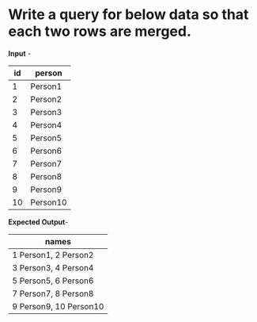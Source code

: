 # Write a query for below data so that each two rows are merged.

**Input** -

|  id  |   person  |
|------|-----------|
|  1   |  Person1  |
|  2   |  Person2  |
|  3   |  Person3  |
|  4   |  Person4  |
|  5   |  Person5  |
|  6   |  Person6  |
|  7   |  Person7  |
|  8   |  Person8  |
|  9   |  Person9  |
|  10  | Person10  |


**Expected Output**-

|        names         |
|----------------------|
| 1 Person1, 2 Person2 |
| 3 Person3, 4 Person4 |
| 5 Person5, 6 Person6 |
| 7 Person7, 8 Person8 |
| 9 Person9, 10 Person10|

